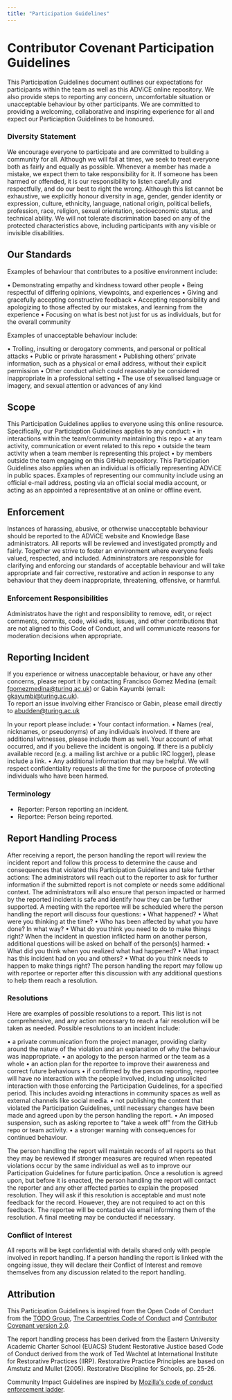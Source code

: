 ```yaml
---
title: "Participation Guidelines"
---
```

# Contributor Covenant Participation Guidelines

This Participation Guidelines document outlines our expectations for participants within the team as well as this ADViCE online repository. We also provide steps to reporting any concern, uncomfortable situation or unacceptable behaviour by other participants. We are committed to providing a welcoming, collaborative and inspiring experience for all and expect our Particiaption Guidelines to be honoured.

### Diversity Statement

We encourage everyone to participate and are committed to building a community for all. Although we will fail at times, we seek to treat everyone both as fairly and equally as possible. Whenever a member has made a mistake, we expect them to take responsibility for it. If someone has been harmed or offended, it is our responsibility to listen carefully and respectfully, and do our best to right the wrong.
Although this list cannot be exhaustive, we explicitly honour diversity in age, gender, gender identity or expression, culture, ethnicity, language, national origin, political beliefs, profession, race, religion, sexual orientation, socioeconomic status, and technical ability. We will not tolerate discrimination based on any of the protected characteristics above, including participants with any visible or invisible disabilities.


## Our Standards

Examples of behaviour that contributes to a positive environment include:

•	Demonstrating empathy and kindness toward other people
•	Being respectful of differing opinions, viewpoints, and experiences
•	Giving and gracefully accepting constructive feedback
•	Accepting responsibility and apologizing to those affected by our mistakes, and learning from the experience
•	Focusing on what is best not just for us as individuals, but for the overall community

Examples of unacceptable behaviour include:

•	Trolling, insulting or derogatory comments, and personal or political attacks
•	Public or private harassment
•	Publishing others’ private information, such as a physical or email address, without their explicit permission
•	Other conduct which could reasonably be considered inappropriate in a professional setting
•	The use of sexualised language or imagery, and sexual attention or advances of any kind


## Scope

This Participation Guidelines applies to everyone using this online resource. Specifically, our Particiaption Guidelines applies to any conduct:
•	in interactions within the team/community maintaining this repo
•	at any team activity, communication or event related to this repo
•	outside the team activity when a team member is representing this project
•	by members outside the team engaging on this GitHub repository.
This Participation Guidelines also applies when an individual is officially representing ADViCE in public spaces. Examples of representing our community include using an official e-mail address, posting via an official social media account, or acting as an appointed a representative at an online or offline event.


## Enforcement 

Instances of harassing, abusive, or otherwise unacceptable behaviour should be reported to the ADViCE website and Knowledge Base administrators.
All reports will be reviewed and investigated promptly and fairly.
Together we strive to foster an environment where everyone feels valued, respected, and included.
Admininstrators are responsible for clarifying and enforcing our standards of acceptable behaviour and will take appropriate and fair corrective, restorative and action in response to any behaviour that they deem inappropriate, threatening, offensive, or harmful.


### Enforcement Responsibilities

Administratos have the right and responsibility to remove, edit, or reject comments, commits, code, wiki edits, issues, and other contributions that are not aligned to this Code of Conduct, and will communicate reasons for moderation decisions when appropriate.

## Reporting Incident

If you experience or witness unacceptable behaviour, or have any other concerns, please report it by contacting Francisco Gomez Medina (email: fgomezmedina@turing.ac.uk) or Gabin Kayumbi (email: gkayumbi@turing.ac.uk).  
To report an issue involving either Francisco or Gabin, please email directly to abudden@turing.ac.uk

In your report please include:
•	Your contact information.
•	Names (real, nicknames, or pseudonyms) of any individuals involved. If there are additional witnesses, please include them as well. Your account of what occurred, and if you believe the incident is ongoing. If there is a publicly available record (e.g. a mailing list archive or a public IRC logger), please include a link.
•	Any additional information that may be helpful.
We will respect confidentiality requests all the time for the purpose of protecting individuals who have been harmed.


### Terminology

* Reporter: Person reporting an incident.
* Reportee: Person being reported.

## Report Handling Process

After receiving a report, the person handling the report will review the incident report and follow this process to determine the cause and consequences that violated this Participation Guidelines and take further actions:
The administrators will reach out to the reporter to ask for further information if the submitted report is not complete or needs some additional context. The administrators will also ensure that person impacted or harmed by the reported incident is safe and identify how they can be further supported.
A meeting with the reportee will be scheduled where the person handling the report will discuss four questions:
•	What happened?
•	What were you thinking at the time?
•	Who has been affected by what you have done? In what way?
•	What do you think you need to do to make things right?
When the incident in question inflicted harm on another person, additional questions will be asked on behalf of the person(s) harmed:
•	What did you think when you realized what had happened?
•	What impact has this incident had on you and others?
•	What do you think needs to happen to make things right?
The person handling the report may follow up with reportee or reporter after this discussion with any additional questions to help them reach a resolution.


### Resolutions

Here are examples of possible resolutions to a report. This list is not comprehensive, and any action necessary to reach a fair resolution will be taken as needed. Possible resolutions to an incident include:

•	a private communication from the project manager, providing clarity around the nature of the violation and an explanation of why the behaviour was inappropriate.
•	an apology to the person harmed or the team as a whole
•	an action plan for the reportee to improve their awareness and correct future behaviours
•	if confirmed by the person reporting, reportee will have no interaction with the people involved, including unsolicited interaction with those enforcing the Participation Guidelines, for a specified period. This includes avoiding interactions in community spaces as well as external channels like social media.
•	not publishing the content that violated the Participation Guidelines, until necessary changes have been made and agreed upon by the person handling the report.
•	An imposed suspension, such as asking reportee to “take a week off” from the GitHub repo or team activity.
•	a stronger warning with consequences for continued behaviour.

The person handling the report will maintain records of all reports so that they may be reviewed if stronger measures are required when repeated violations occur by the same individual as well as to improve our Participation Guidelines for future participation.
Once a resolution is agreed upon, but before it is enacted, the person handling the report will contact the reporter and any other affected parties to explain the proposed resolution. They will ask if this resolution is acceptable and must note feedback for the record. However, they are not required to act on this feedback.
The reportee will be contacted via email informing them of the resolution. A final meeting may be conducted if necessary.


### Conflict of Interest

All reports will be kept confidential with details shared only with people involved in report handling. If a person handling the report is linked with the ongoing issue, they will declare their Conflict of Interest and remove themselves from any discussion related to the report handling. 

## Attribution

This Participation Guidelines is inspired from the Open Code of Conduct from the [TODO Group](https://github.com/todogroup/opencodeofconduct/), [The Carpentries Code of Conduct](https://docs.carpentries.org/topic_folders/policies/index_coc.html) and [Contributor Covenant
version 2.0](https://www.contributor-covenant.org/version/2/0/code_of_conduct.html).

The report handling process has been derived from the Eastern University 
Academic Charter School (EUACS) Student Restorative Justice based Code of Conduct derived from the work of Ted Wachtel
at International Institute for Restorative Practices (IIRP).
Restorative Practice Principles are based on Amstutz and Mullet (2005). Restorative Discipline for Schools, pp. 25-26.

Community Impact Guidelines are inspired by [Mozilla's code of conduct
enforcement ladder](https://github.com/mozilla/diversity).
